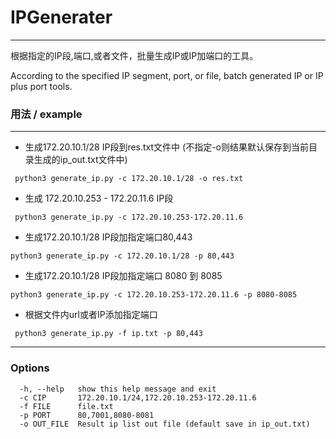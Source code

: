 # IPGenerater
- - - -
根据指定的IP段,端口,或者文件，批量生成IP或IP加端口的工具。

According to the specified IP segment, port, or file, batch generated IP or IP plus port tools.


### 用法 / example
- - - -
* 生成172.20.10.1/28 IP段到res.txt文件中 (不指定-o则结果默认保存到当前目录生成的ip_out.txt文件中)
```
 python3 generate_ip.py -c 172.20.10.1/28 -o res.txt
```

* 生成 172.20.10.253 - 172.20.11.6 IP段
```
 python3 generate_ip.py -c 172.20.10.253-172.20.11.6
```

* 生成172.20.10.1/28  IP段加指定端口80,443
```
python3 generate_ip.py -c 172.20.10.1/28 -p 80,443
```

*  生成172.20.10.1/28  IP段加指定端口 8080 到 8085
```
python3 generate_ip.py -c 172.20.10.253-172.20.11.6 -p 8080-8085
```

* 根据文件内url或者IP添加指定端口
```
 python3 generate_ip.py -f ip.txt -p 80,443
```


- - - -

### Options
```
  -h, --help   show this help message and exit
  -c CIP       172.20.10.1/24,172.20.10.253-172.20.11.6
  -f FILE      file.txt
  -p PORT      80,7001,8080-8081
  -o OUT_FILE  Result ip list out file (default save in ip_out.txt)
```